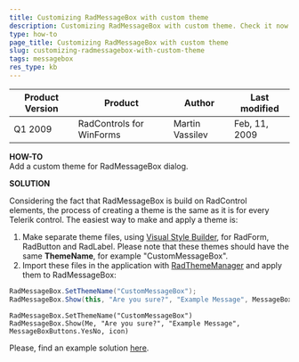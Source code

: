 ```yaml
---
title: Customizing RadMessageBox with custom theme
description: Customizing RadMessageBox with custom theme. Check it now!
type: how-to
page_title: Customizing RadMessageBox with custom theme
slug: customizing-radmessagebox-with-custom-theme
tags: messagebox
res_type: kb
---
```


|Product Version|Product|Author|Last modified|
|----|----|----|----|
|Q1 2009|RadControls for WinForms|Martin Vassilev|Feb, 11, 2009| 

   
**HOW-TO**  
Add a custom theme for RadMessageBox dialog.  
   
**SOLUTION**

Considering the fact that RadMessageBox is build on RadControl elements, the process of creating a theme is the same as it is for every Telerik control. The easiest way to make and apply a theme is:  
 
1. Make separate theme files, using [Visual Style Builder](https://docs.telerik.com/devtools/winforms/tools/visual-style-builder/overview), for RadForm, RadButton and RadLabel. Please note that these themes should have the same **ThemeName**, for example "CustomMessageBox".
2. Import these files in the application with [RadThemeManager](https://docs.telerik.com/devtools/winforms/tools/theme-manager/adding-radthememanager-to-a-form) and apply them to RadMessageBox:

````C#
RadMessageBox.SetThemeName("CustomMessageBox");  
RadMessageBox.Show(this, "Are you sure?", "Example Message", MessageBoxButtons.YesNo, icon);    

````
````VB.NET
RadMessageBox.SetThemeName("CustomMessageBox")
RadMessageBox.Show(Me, "Are you sure?", "Example Message", MessageBoxButtons.YesNo, icon)

````

   
Please, find an example solution [here](https://github.com/telerik/winforms-sdk/tree/master/RadMessageBox/radmessagebox_customtheme/ThemeApply).

